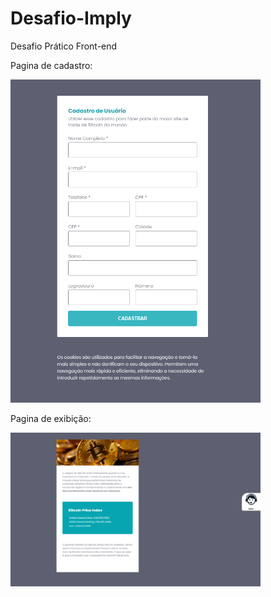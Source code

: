 # Desafio-Imply
Desafio Prático Front-end

Pagina de cadastro:

<div align="left">
    <img src="https://github.com/PierreGomes/Desafio-Imply/blob/main/imagem%20primeira%20pagina.png" width="400px"</img> 
</div>


Pagina de exibição:

<div align="left" width="80%">
    <img src="https://github.com/PierreGomes/Desafio-Imply/blob/main/imagem%20segunda%20pagina.png" width="400px"</img> 
</div>
